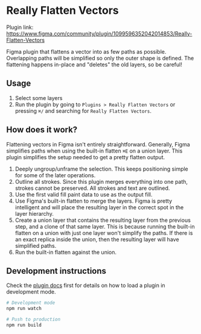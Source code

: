 # Really Flatten Vectors

Plugin link: https://www.figma.com/community/plugin/1099596352042014853/Really-Flatten-Vectors

Figma plugin that flattens a vector into as few paths as possible. Overlapping
paths will be simplified so only the outer shape is defined. The flattening
happens in-place and "deletes" the old layers, so be careful!

## Usage

1. Select some layers
2. Run the plugin by going to `Plugins > Really Flatten Vectors` or pressing
   `⌘/` and searching for `Really Flatten Vectors`.

## How does it work?

Flattening vectors in Figma isn't entirely straightforward. Generally, Figma
simplifies paths when using the built-in flatten `⌘E` on a union layer. This
plugin simplifies the setup needed to get a pretty flatten output.

1. Deeply ungroup/unframe the selection. This keeps positioning simple for some
   of the later operations.
2. Outline all strokes. Since this plugin merges everything into one path,
   strokes cannot be preserved. All strokes and text are outlined.
3. Use the first valid fill paint data to use as the output fill.
4. Use Figma's built-in flatten to merge the layers. Figma is pretty
   intelligent and will place the resulting layer in the correct spot in the
   layer hierarchy.
5. Create a union layer that contains the resulting layer from the previous
   step, and a clone of that same layer. This is because running the built-in
   flatten on a union with just one layer won't simplify the paths. If there is
   an exact replica inside the union, then the resulting layer will have
   simplified paths.
6. Run the built-in flatten against the union.

## Development instructions

Check the [plugin docs](https://www.figma.com/plugin-docs/intro/) first for
details on how to load a plugin in development mode.

```bash
# Development mode
npm run watch

# Push to production
npm run build
```
